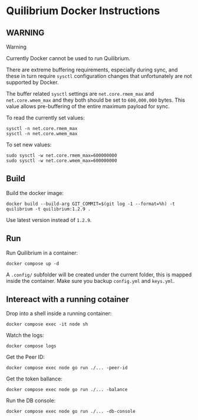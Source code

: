 # Quilibrium Docker Instructions

## WARNING

> [!WARNING]
> Currently Docker cannot be used to run Quilibrium.

There are extreme buffering requirements, especially during sync, and these in turn require `sysctl`
configuration changes that unfortunately are not supported by Docker.

The buffer related `sysctl` settings are `net.core.rmem_max` and `net.core.wmem_max` and they both
should be set to `600,000,000` bytes. This value allows pre-buffering of the entire maximum payload
for sync.

To read the currently set values:
```shell
sysctl -n net.core.rmem_max
sysctl -n net.core.wmem_max
```

To set new values:
```shell
sudo sysctl -w net.core.rmem_max=600000000
sudo sysctl -w net.core.wmem_max=600000000
```

## Build

Build the docker image:
```shell
docker build --build-arg GIT_COMMIT=$(git log -1 --format=%h) -t quilibrium -t quilibrium:1.2.9 .
```

Use latest version instead of `1.2.9`.


## Run

Run Quilibrium in a container:
```shell
docker compose up -d
```

A `.config/` subfolder will be created under the current folder, this is mapped inside the container.
Make sure you backup `config.yml` and `keys.yml`.


## Intereact with a running cotainer

Drop into a shell inside a running container:
```shell
docker compose exec -it node sh
```

Watch the logs:
```shell
docker compose logs
```

Get the Peer ID:
```shell
docker compose exec node go run ./... -peer-id
```

Get the token ballance:
```shell
docker compose exec node go run ./... -balance
```

Run the DB console:
```shell
docker compose exec node go run ./... -db-console
```

